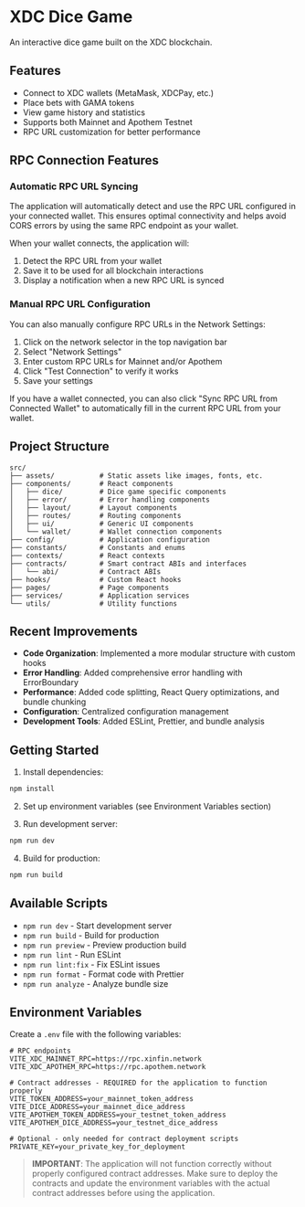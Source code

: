 # XDC Dice Game

An interactive dice game built on the XDC blockchain.

## Features

- Connect to XDC wallets (MetaMask, XDCPay, etc.)
- Place bets with GAMA tokens
- View game history and statistics
- Supports both Mainnet and Apothem Testnet
- RPC URL customization for better performance

## RPC Connection Features

### Automatic RPC URL Syncing

The application will automatically detect and use the RPC URL configured in your connected wallet. This ensures optimal connectivity and helps avoid CORS errors by using the same RPC endpoint as your wallet.

When your wallet connects, the application will:

1. Detect the RPC URL from your wallet
2. Save it to be used for all blockchain interactions
3. Display a notification when a new RPC URL is synced

### Manual RPC URL Configuration

You can also manually configure RPC URLs in the Network Settings:

1. Click on the network selector in the top navigation bar
2. Select "Network Settings"
3. Enter custom RPC URLs for Mainnet and/or Apothem
4. Click "Test Connection" to verify it works
5. Save your settings

If you have a wallet connected, you can also click "Sync RPC URL from Connected Wallet" to automatically fill in the current RPC URL from your wallet.

## Project Structure

```
src/
├── assets/           # Static assets like images, fonts, etc.
├── components/       # React components
│   ├── dice/         # Dice game specific components
│   ├── error/        # Error handling components
│   ├── layout/       # Layout components
│   ├── routes/       # Routing components
│   ├── ui/           # Generic UI components
│   └── wallet/       # Wallet connection components
├── config/           # Application configuration
├── constants/        # Constants and enums
├── contexts/         # React contexts
├── contracts/        # Smart contract ABIs and interfaces
│   └── abi/          # Contract ABIs
├── hooks/            # Custom React hooks
├── pages/            # Page components
├── services/         # Application services
└── utils/            # Utility functions
```

## Recent Improvements

- **Code Organization**: Implemented a more modular structure with custom hooks
- **Error Handling**: Added comprehensive error handling with ErrorBoundary
- **Performance**: Added code splitting, React Query optimizations, and bundle chunking
- **Configuration**: Centralized configuration management
- **Development Tools**: Added ESLint, Prettier, and bundle analysis

## Getting Started

1. Install dependencies:

```bash
npm install
```

2. Set up environment variables (see Environment Variables section)

3. Run development server:

```bash
npm run dev
```

4. Build for production:

```bash
npm run build
```

## Available Scripts

- `npm run dev` - Start development server
- `npm run build` - Build for production
- `npm run preview` - Preview production build
- `npm run lint` - Run ESLint
- `npm run lint:fix` - Fix ESLint issues
- `npm run format` - Format code with Prettier
- `npm run analyze` - Analyze bundle size

## Environment Variables

Create a `.env` file with the following variables:

```
# RPC endpoints
VITE_XDC_MAINNET_RPC=https://rpc.xinfin.network
VITE_XDC_APOTHEM_RPC=https://rpc.apothem.network

# Contract addresses - REQUIRED for the application to function properly
VITE_TOKEN_ADDRESS=your_mainnet_token_address
VITE_DICE_ADDRESS=your_mainnet_dice_address
VITE_APOTHEM_TOKEN_ADDRESS=your_testnet_token_address
VITE_APOTHEM_DICE_ADDRESS=your_testnet_dice_address

# Optional - only needed for contract deployment scripts
PRIVATE_KEY=your_private_key_for_deployment
```

> **IMPORTANT**: The application will not function correctly without properly configured contract addresses. Make sure to deploy the contracts and update the environment variables with the actual contract addresses before using the application.
